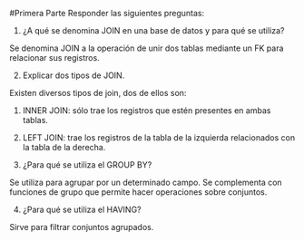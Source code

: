 #Primera Parte
Responder las siguientes preguntas:
1. ¿A qué se denomina JOIN en una base de datos y para qué se utiliza?

Se denomina JOIN a la operación de unir dos tablas mediante un FK para relacionar sus registros. 

2. Explicar dos tipos de JOIN.

Existen diversos tipos de join, dos de ellos son: 
1. INNER JOIN: sólo trae los registros que estén presentes en ambas tablas. 
2. LEFT JOIN: trae los registros de la tabla de la izquierda relacionados con la tabla de la derecha. 

3. ¿Para qué se utiliza el GROUP BY?

Se utiliza para agrupar por un determinado campo. Se complementa con funciones de grupo que permite hacer operaciones sobre conjuntos. 

4. ¿Para qué se utiliza el HAVING? 

Sirve para filtrar conjuntos agrupados. 


